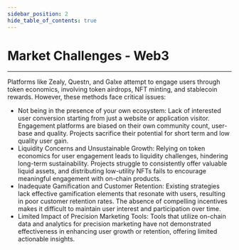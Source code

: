 ```yaml
---
sidebar_position: 2
hide_table_of_contents: true
---
```


# Market Challenges - Web3

-----------------------
Platforms like Zealy, Questn, and Galxe attempt to engage users through token economics, involving token airdrops, NFT minting, and stablecoin rewards. However, these methods face critical issues:

- Not being in the presence of your own ecosystem: Lack of interested user conversion starting from just a website or application visitor. Engagement platforms are biased on their own community count, user-base and quality. Projects sacrifice their potential for short term and low quality user gain.
- Liquidity Concerns and Unsustainable Growth: Relying on token economics for user engagement leads to liquidity challenges, hindering long-term sustainability. Projects struggle to consistently offer valuable liquid assets, and distributing low-utility NFTs fails to encourage meaningful engagement with on-chain products.
- Inadequate Gamification and Customer Retention: Existing strategies lack effective gamification elements that resonate with users, resulting in poor customer retention rates. The absence of compelling incentives makes it difficult to maintain user interest and participation over time.
- Limited Impact of Precision Marketing Tools: Tools that utilize on-chain data and analytics for precision marketing have not demonstrated effectiveness in enhancing user growth or retention, offering limited actionable insights.
